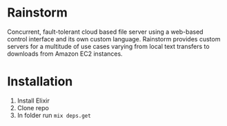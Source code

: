 # Rainstorm
Concurrent, fault-tolerant cloud based file server using a web-based control interface and its own custom language. Rainstorm provides custom servers for a multitude of use cases varying from local text transfers to downloads from Amazon EC2 instances.

# Installation
1. Install Elixir
2. Clone repo
3. In folder run `mix deps.get`
